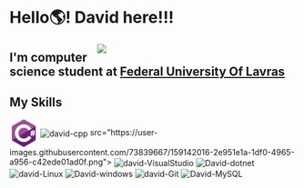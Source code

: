 <div>
<h1>Hello🌎! David here!!!</h1>
<img align="right" src="https://user-images.githubusercontent.com/73839667/236026085-14a85404-ecc3-4211-8d5f-01ca287a01da.png" width="350" />

<h2>I'm computer science student at <a href="https://ufla.br/">Federal University Of Lavras</a></h2>

<h2>My Skills</h2>
<img align="center" alt="david-Csharp" height="50" width="50"
src="https://raw.githubusercontent.com/devicons/devicon/master/icons/csharp/csharp-original.svg"> <img
align="center" alt="david-cpp" height="50" width="50"
src="https://user-images.githubusercontent.com/73839667/148657872-449fdb27-b1d2-4be7-8620-c9d5d788bfe2.png">
src="https://user-images.githubusercontent.com/73839667/159142016-2e951e1a-1df0-4965-a956-c42ede01ad0f.png">
<img align="center" alt="david-VisualStudio" height="50" width="50"
src="https://user-images.githubusercontent.com/73839667/148657708-66a6de0e-ba57-4966-84e0-93636bd45454.png">
<img align="center" alt="David-dotnet" height="50" width="50"
src="https://user-images.githubusercontent.com/73839667/170784638-d80e2a22-8fa8-4bfb-8f91-12779b2bf36d.png">
<img align="center" alt="david-Linux" height="50" width="50"
src="https://user-images.githubusercontent.com/73839667/170783938-1fa2818e-a453-449e-9b08-4bf699087932.png">
<img align="center" alt="David-windows" height="50" width="50"
src="https://user-images.githubusercontent.com/73839667/170786416-626ab243-b6c9-4586-96a1-7d8babcbaaa6.png">
<img align="center" alt="david-Git" height="50" width="50"
src="https://user-images.githubusercontent.com/73839667/148657974-293112d0-c46a-4401-aae1-d7393243ba45.png">
<img align="center" alt="David-MySQL" height="90" width="90"
src="https://user-images.githubusercontent.com/73839667/159141917-c85b1502-9d16-4ceb-bd4c-744cb28ffcaf.png">
</div>
